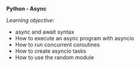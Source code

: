 **Python - Async**

*Learning objective:*

- async and await syntax
- How to execute an async program with asyncio
- How to run concurrent coroutines
- How to create asyncio tasks
- How to use the random module
